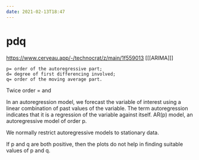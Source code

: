 ```yaml
---
date: 2021-02-13T18:47
---
```


# pdq
https://www.cerveau.app/-/technocrat/z/main/1f559013
[[[ARIMA]]]
 	
    p= order of the autoregressive part;
    d= degree of first differencing involved;
    q= order of the moving average part.
    
Twice order = and 

In an autoregression model, we forecast the variable of interest using a linear combination of past values of the variable. The term autoregression indicates that it is a regression of the variable against itself. AR(p) model, an autoregressive model of order p.

We normally restrict autoregressive models to stationary data.

If p and q are both positive, then the plots do not help in finding suitable values of p and q.
